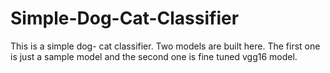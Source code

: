# Simple-Dog-Cat-Classifier

This is a simple dog- cat classifier. Two models are built here. The first one is just a sample model and the second one is fine tuned vgg16 model.
